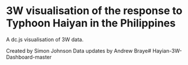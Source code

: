 3W visualisation of the response to Typhoon Haiyan in the Philippines
==============

A dc.js visualisation of 3W data.

Created by Simon Johnson
Data updates by Andrew Braye# Hayian-3W-Dashboard-master
